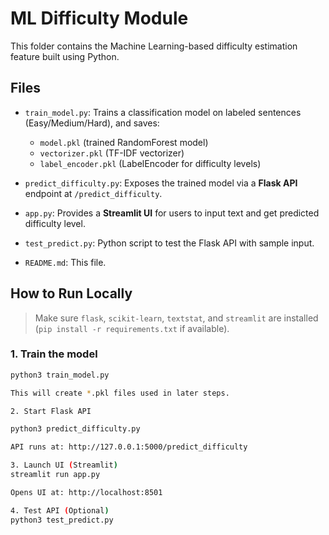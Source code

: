 # ML Difficulty Module

This folder contains the Machine Learning-based difficulty estimation feature built using Python.

## Files
- `train_model.py`: Trains a classification model on labeled sentences (Easy/Medium/Hard), and saves:
  - `model.pkl` (trained RandomForest model)
  - `vectorizer.pkl` (TF-IDF vectorizer)
  - `label_encoder.pkl` (LabelEncoder for difficulty levels)

- `predict_difficulty.py`: Exposes the trained model via a **Flask API** endpoint at `/predict_difficulty`.

- `app.py`: Provides a **Streamlit UI** for users to input text and get predicted difficulty level.

- `test_predict.py`: Python script to test the Flask API with sample input.

- `README.md`: This file.

## How to Run Locally

> Make sure `flask`, `scikit-learn`, `textstat`, and `streamlit` are installed (`pip install -r requirements.txt` if available).

### 1. Train the model

```bash
python3 train_model.py

This will create *.pkl files used in later steps.

2. Start Flask API

python3 predict_difficulty.py

API runs at: http://127.0.0.1:5000/predict_difficulty

3. Launch UI (Streamlit)
streamlit run app.py

Opens UI at: http://localhost:8501

4. Test API (Optional)
python3 test_predict.py
